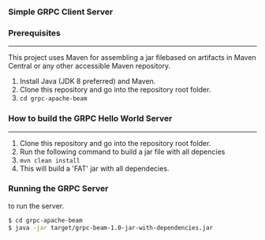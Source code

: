 ### Simple GRPC Client Server
### Prerequisites
-------------
This project uses Maven for assembling a jar filebased on artifacts in Maven Central or
any other accessible Maven repository.

1. Install Java (JDK 8 preferred) and Maven.
2. Clone this repository and go into the repository root folder.
3.  `cd grpc-apache-beam`

###  How to build the GRPC Hello World Server 
---------------------------------
1. Clone this repository and go into the repository root folder.
2. Run the following command to build a jar file with all depencies
3.  `mvn clean install`
4.  This will build a 'FAT' jar with all dependecies. 

### Running the GRPC Server
to run the server.
```sh
$ cd grpc-apache-beam
$ java -jar target/grpc-beam-1.0-jar-with-dependencies.jar
```